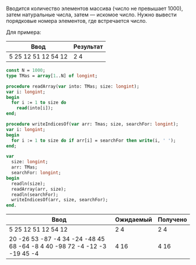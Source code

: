 Вводится количество элементов массива (число не превышает 1000), затем натуральные числа, затем — искомое число. Нужно
вывести порядковые номера элементов, где встречается число.

Для примера:

| Ввод                | Результат |
|---------------------|-----------|
| 5 25 12 51 12 54 12 | 2 4       |

```pascal
const N = 1000;
type TMas = array[1..N] of longint;

procedure readArray(var into: TMas; size: longint); 
var i: longint; 
begin
  for i := 1 to size do
    read(into[i]);
end;

procedure writeIndicesOf(var arr: Tmas; size, searchFor: longint);
var i: longint;
begin
  for i := 1 to size do if arr[i] = searchFor then write(i, ' ');
end;

var 
  size: longint;
  arr: TMas;
  searchFor: longint;
begin
  readln(size);
  readArray(arr, size);
  readln(searchFor);
  writeIndicesOf(arr, size, searchFor);
end.
```

| Ввод                                                                     | Ожидаемый | Получено |
|--------------------------------------------------------------------------|-----------|----------|
| 5 25 12 51 12 54 12                                                      | 2 4       | 2 4      |
| 20 -26 53 -87 -4 34 -24 -48 45 68 -64 -8 4 40 -98 72 -4 -12 -3 -19 45 -4 | 4 16      | 4 16     |
